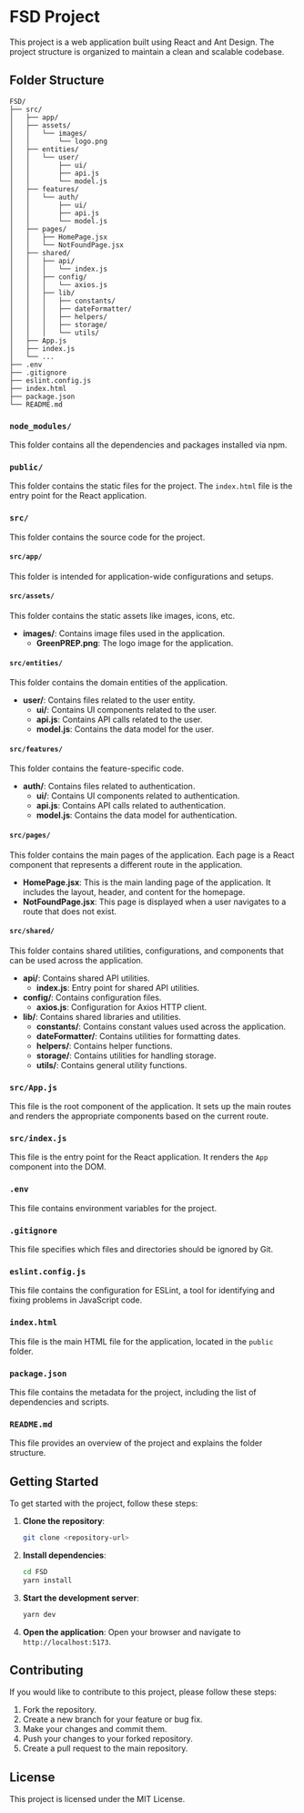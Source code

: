# FSD Project

This project is a web application built using React and Ant Design. The project structure is organized to maintain a clean and scalable codebase.

## Folder Structure

```
FSD/
├── src/
│   ├── app/
│   ├── assets/
│   │   └── images/
│   │       └── logo.png
│   ├── entities/
│   │   └── user/
│   │       ├── ui/
│   │       ├── api.js
│   │       └── model.js
│   ├── features/
│   │   └── auth/
│   │       ├── ui/
│   │       ├── api.js
│   │       └── model.js
│   ├── pages/
│   │   ├── HomePage.jsx
│   │   └── NotFoundPage.jsx
│   ├── shared/
│   │   ├── api/
│   │   │   └── index.js
│   │   ├── config/
│   │   │   └── axios.js
│   │   ├── lib/
│   │   │   ├── constants/
│   │   │   ├── dateFormatter/
│   │   │   ├── helpers/
│   │   │   ├── storage/
│   │   │   └── utils/
│   ├── App.js
│   ├── index.js
│   └── ...
├── .env
├── .gitignore
├── eslint.config.js
├── index.html
├── package.json
└── README.md
```

### `node_modules/`

This folder contains all the dependencies and packages installed via npm.

### `public/`

This folder contains the static files for the project. The `index.html` file is the entry point for the React application.

### `src/`

This folder contains the source code for the project.

#### `src/app/`

This folder is intended for application-wide configurations and setups.

#### `src/assets/`

This folder contains the static assets like images, icons, etc.

- **images/**: Contains image files used in the application.
  - **GreenPREP.png**: The logo image for the application.

#### `src/entities/`

This folder contains the domain entities of the application.

- **user/**: Contains files related to the user entity.
  - **ui/**: Contains UI components related to the user.
  - **api.js**: Contains API calls related to the user.
  - **model.js**: Contains the data model for the user.

#### `src/features/`

This folder contains the feature-specific code.

- **auth/**: Contains files related to authentication.
  - **ui/**: Contains UI components related to authentication.
  - **api.js**: Contains API calls related to authentication.
  - **model.js**: Contains the data model for authentication.

#### `src/pages/`

This folder contains the main pages of the application. Each page is a React component that represents a different route in the application.

- **HomePage.jsx**: This is the main landing page of the application. It includes the layout, header, and content for the homepage.
- **NotFoundPage.jsx**: This page is displayed when a user navigates to a route that does not exist.

#### `src/shared/`

This folder contains shared utilities, configurations, and components that can be used across the application.

- **api/**: Contains shared API utilities.
  - **index.js**: Entry point for shared API utilities.
- **config/**: Contains configuration files.
  - **axios.js**: Configuration for Axios HTTP client.
- **lib/**: Contains shared libraries and utilities.
  - **constants/**: Contains constant values used across the application.
  - **dateFormatter/**: Contains utilities for formatting dates.
  - **helpers/**: Contains helper functions.
  - **storage/**: Contains utilities for handling storage.
  - **utils/**: Contains general utility functions.

### `src/App.js`

This file is the root component of the application. It sets up the main routes and renders the appropriate components based on the current route.

### `src/index.js`

This file is the entry point for the React application. It renders the `App` component into the DOM.

### `.env`

This file contains environment variables for the project.

### `.gitignore`

This file specifies which files and directories should be ignored by Git.

### `eslint.config.js`

This file contains the configuration for ESLint, a tool for identifying and fixing problems in JavaScript code.

### `index.html`

This file is the main HTML file for the application, located in the `public` folder.

### `package.json`

This file contains the metadata for the project, including the list of dependencies and scripts.

### `README.md`

This file provides an overview of the project and explains the folder structure.

## Getting Started

To get started with the project, follow these steps:

1. **Clone the repository**:

   ```bash
   git clone <repository-url>
   ```

2. **Install dependencies**:

   ```bash
   cd FSD
   yarn install
   ```

3. **Start the development server**:

   ```bash
   yarn dev
   ```

4. **Open the application**:
   Open your browser and navigate to `http://localhost:5173`.

## Contributing

If you would like to contribute to this project, please follow these steps:

1. Fork the repository.
2. Create a new branch for your feature or bug fix.
3. Make your changes and commit them.
4. Push your changes to your forked repository.
5. Create a pull request to the main repository.

## License

This project is licensed under the MIT License.
